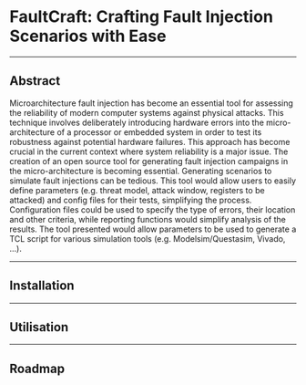 # FaultCraft: Crafting Fault Injection Scenarios with Ease
---
## Abstract
Microarchitecture fault injection has become an essential tool for assessing the reliability of modern computer systems against physical attacks. This technique involves deliberately introducing hardware errors into the micro-architecture of a processor or embedded system in order to test its robustness against potential hardware failures. This approach has become crucial in the current context where system reliability is a major issue. The creation of an open source tool for generating fault injection campaigns in the micro-architecture is becoming essential. Generating scenarios to simulate fault injections can be tedious. This tool would allow users to easily define parameters (e.g. threat model, attack window, registers to be attacked) and config files for their tests, simplifying the process. Configuration files could be used to specify the type of errors, their location and other criteria, while reporting functions would simplify analysis of the results. The tool presented would allow parameters to be used to generate a TCL script for various simulation tools (e.g. Modelsim/Questasim, Vivado, ...).

---
## Installation

---
## Utilisation

---
## Roadmap
